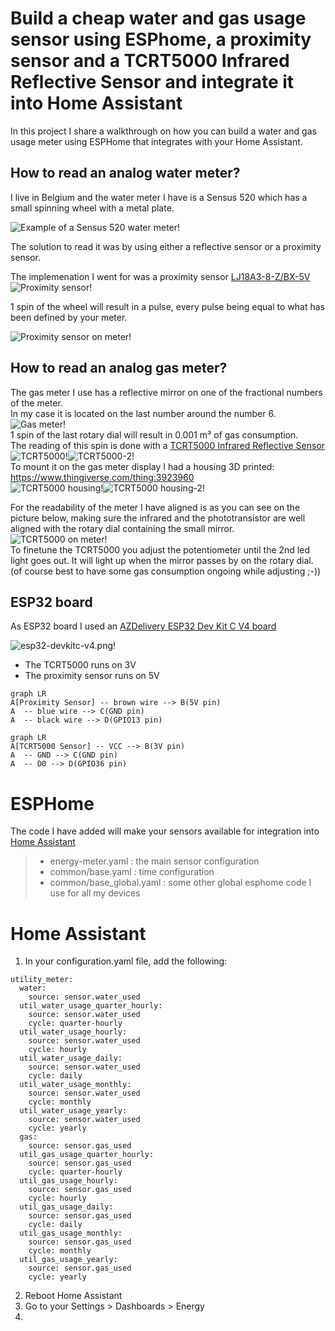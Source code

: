 # Build a cheap water and gas usage sensor using ESPhome, a proximity sensor and a TCRT5000 Infrared Reflective Sensor and integrate it into Home Assistant

In this project I share a walkthrough on how you can build a water and gas usage meter using ESPHome that integrates with your Home Assistant.

## How to read an analog water meter?
I live in Belgium and the water meter I have is a Sensus 520 which has a small spinning wheel with a metal plate.

![Example of a Sensus 520 water meter!](/.resources/sensus-520-water-meter.png "Example of a Sensus 520 water meter")

The solution to read it was by using either a reflective sensor or a proximity sensor.

The implemenation I went for was a proximity sensor [LJ18A3-8-Z/BX-5V](https://nl.aliexpress.com/item/32826218456.html)<br>
![Proximity sensor!](/.resources/proximity-sensor.png "Proximity sensor")

1 spin of the wheel will result in a pulse, every pulse being equal to what has been defined by your meter.

![Proximity sensor on meter!](/.resources/proximity-sensor-on-meter.png "Proximity sensor on the meter")

## How to read an analog gas meter?
The gas meter I use has a reflective mirror on one of the fractional numbers of the meter.<br>
In my case it is located on the last number around the number 6.<br>
![Gas meter!](/.resources/gas-meter.png "Gas meter")<br>
1 spin of the last rotary dial will result in 0.001 m³ of gas consumption.<br>
The reading of this spin is done with a [TCRT5000 Infrared Reflective Sensor](https://nl.aliexpress.com/item/32826218456.html)<br>
![TCRT5000!](/.resources/TCRT5000.png "TCRT5000")![TCRT5000-2!](/.resources/TCRT5000-2.png?1 "TCRT5000-2")<br>
To mount it on the gas meter display I had a housing 3D printed: https://www.thingiverse.com/thing:3923960<br>
![TCRT5000 housing!](/.resources/TCRT5000-housing.png "TCRT5000 housing")![TCRT5000 housing-2!](/.resources/TCRT5000-housing-2.png "TCRT5000 housing-2")<br>

For the readability of the meter I have aligned is as you can see on the picture below, making sure the infrared and the phototransistor are well aligned with the rotary dial containing the small mirror.<br>
![TCRT5000 on meter!](/.resources/TCRT5000-on-meter.png "TCRT5000 on meter")<br>
To finetune the TCRT5000 you adjust the potentiometer until the 2nd led light goes out. It will light up when the mirror passes by on the rotary dial. (of course best to have some gas consumption ongoing while adjusting ;-))
## ESP32 board
As ESP32 board I used an [AZDelivery ESP32 Dev Kit C V4 board](https://www.amazon.com.be/-/nl/AZDelivery-ESP-32-compatibel-Arduino-inclusief/dp/B07Z83H831/)<br>

![esp32-devkitc-v4.png!](/.resources/esp32-devkitc-v4.png "esp32-devkitc-v4")
* The TCRT5000 runs on 3V
* The proximity sensor runs on 5V

```mermaid
graph LR
A[Proximity Sensor] -- brown wire --> B(5V pin)
A  -- blue wire --> C(GND pin)
A  -- black wire --> D(GPIO13 pin)
```
```mermaid
graph LR
A[TCRT5000 Sensor] -- VCC --> B(3V pin)
A  -- GND --> C(GND pin)
A  -- D0 --> D(GPIO36 pin)
```

# ESPHome
The code I have added will make your sensors available for integration into [Home Assistant](https://www.home-assistant.io/)

>* energy-meter.yaml : the main sensor configuration<br>
>* common/base.yaml : time configuration<br>
>* common/base_global.yaml : some other global esphome code I use for all my devices

# Home Assistant
1. In your configuration.yaml file, add the following:
```
utility_meter:
  water:
    source: sensor.water_used
  util_water_usage_quarter_hourly:
    source: sensor.water_used
    cycle: quarter-hourly
  util_water_usage_hourly:
    source: sensor.water_used
    cycle: hourly
  util_water_usage_daily:
    source: sensor.water_used
    cycle: daily
  util_water_usage_monthly:
    source: sensor.water_used
    cycle: monthly
  util_water_usage_yearly:
    source: sensor.water_used
    cycle: yearly
  gas:
    source: sensor.gas_used
  util_gas_usage_quarter_hourly:
    source: sensor.gas_used
    cycle: quarter-hourly
  util_gas_usage_hourly:
    source: sensor.gas_used
    cycle: hourly
  util_gas_usage_daily:
    source: sensor.gas_used
    cycle: daily
  util_gas_usage_monthly:
    source: sensor.gas_used
    cycle: monthly
  util_gas_usage_yearly:
    source: sensor.gas_used
    cycle: yearly
```
2. Reboot Home Assistant
3. Go to your Settings > Dashboards > Energy
4. 
